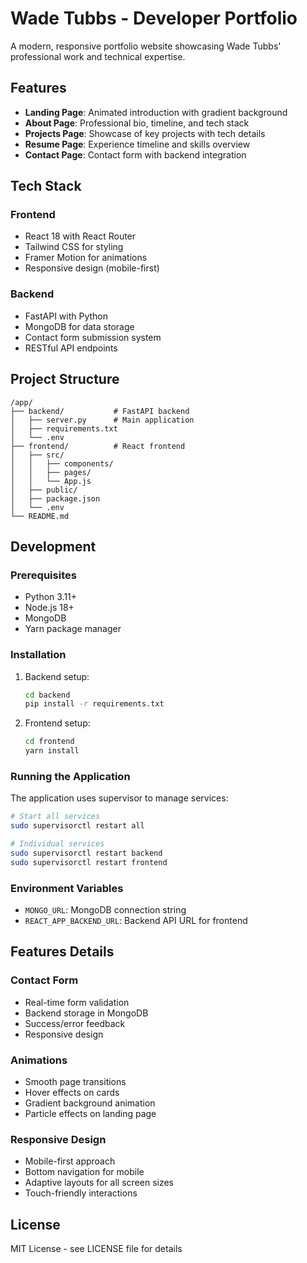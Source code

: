 # Wade Tubbs - Developer Portfolio

A modern, responsive portfolio website showcasing Wade Tubbs' professional work and technical expertise.

## Features

- **Landing Page**: Animated introduction with gradient background
- **About Page**: Professional bio, timeline, and tech stack
- **Projects Page**: Showcase of key projects with tech details
- **Resume Page**: Experience timeline and skills overview
- **Contact Page**: Contact form with backend integration

## Tech Stack

### Frontend
- React 18 with React Router
- Tailwind CSS for styling
- Framer Motion for animations
- Responsive design (mobile-first)

### Backend
- FastAPI with Python
- MongoDB for data storage
- Contact form submission system
- RESTful API endpoints

## Project Structure

```
/app/
├── backend/           # FastAPI backend
│   ├── server.py      # Main application
│   ├── requirements.txt
│   └── .env
├── frontend/          # React frontend
│   ├── src/
│   │   ├── components/
│   │   ├── pages/
│   │   └── App.js
│   ├── public/
│   ├── package.json
│   └── .env
└── README.md
```

## Development

### Prerequisites
- Python 3.11+
- Node.js 18+
- MongoDB
- Yarn package manager

### Installation
1. Backend setup:
   ```bash
   cd backend
   pip install -r requirements.txt
   ```

2. Frontend setup:
   ```bash
   cd frontend
   yarn install
   ```

### Running the Application
The application uses supervisor to manage services:

```bash
# Start all services
sudo supervisorctl restart all

# Individual services
sudo supervisorctl restart backend
sudo supervisorctl restart frontend
```

### Environment Variables
- `MONGO_URL`: MongoDB connection string
- `REACT_APP_BACKEND_URL`: Backend API URL for frontend

## Features Details

### Contact Form
- Real-time form validation
- Backend storage in MongoDB
- Success/error feedback
- Responsive design

### Animations
- Smooth page transitions
- Hover effects on cards
- Gradient background animation
- Particle effects on landing page

### Responsive Design
- Mobile-first approach
- Bottom navigation for mobile
- Adaptive layouts for all screen sizes
- Touch-friendly interactions

## License

MIT License - see LICENSE file for details